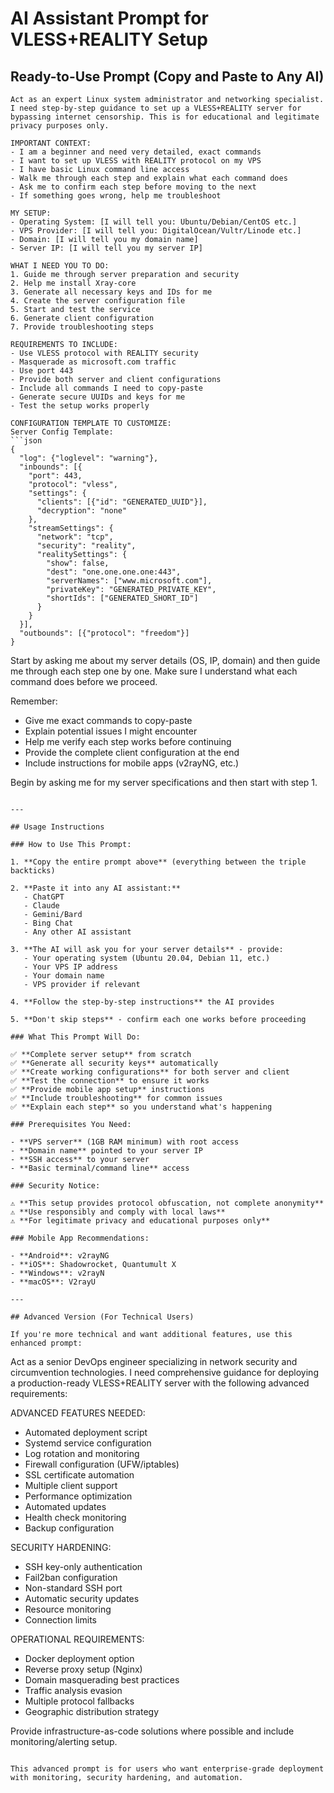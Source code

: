# AI Assistant Prompt for VLESS+REALITY Setup

## Ready-to-Use Prompt (Copy and Paste to Any AI)

```
Act as an expert Linux system administrator and networking specialist. I need step-by-step guidance to set up a VLESS+REALITY server for bypassing internet censorship. This is for educational and legitimate privacy purposes only.

IMPORTANT CONTEXT:
- I am a beginner and need very detailed, exact commands
- I want to set up VLESS with REALITY protocol on my VPS
- I have basic Linux command line access
- Walk me through each step and explain what each command does
- Ask me to confirm each step before moving to the next
- If something goes wrong, help me troubleshoot

MY SETUP:
- Operating System: [I will tell you: Ubuntu/Debian/CentOS etc.]
- VPS Provider: [I will tell you: DigitalOcean/Vultr/Linode etc.]
- Domain: [I will tell you my domain name]
- Server IP: [I will tell you my server IP]

WHAT I NEED YOU TO DO:
1. Guide me through server preparation and security
2. Help me install Xray-core
3. Generate all necessary keys and IDs for me
4. Create the server configuration file
5. Start and test the service
6. Generate client configuration
7. Provide troubleshooting steps

REQUIREMENTS TO INCLUDE:
- Use VLESS protocol with REALITY security
- Masquerade as microsoft.com traffic
- Use port 443
- Provide both server and client configurations
- Include all commands I need to copy-paste
- Generate secure UUIDs and keys for me
- Test the setup works properly

CONFIGURATION TEMPLATE TO CUSTOMIZE:
Server Config Template:
```json
{
  "log": {"loglevel": "warning"},
  "inbounds": [{
    "port": 443,
    "protocol": "vless",
    "settings": {
      "clients": [{"id": "GENERATED_UUID"}],
      "decryption": "none"
    },
    "streamSettings": {
      "network": "tcp",
      "security": "reality",
      "realitySettings": {
        "show": false,
        "dest": "one.one.one.one:443",
        "serverNames": ["www.microsoft.com"],
        "privateKey": "GENERATED_PRIVATE_KEY",
        "shortIds": ["GENERATED_SHORT_ID"]
      }
    }
  }],
  "outbounds": [{"protocol": "freedom"}]
}
```

Start by asking me about my server details (OS, IP, domain) and then guide me through each step one by one. Make sure I understand what each command does before we proceed.

Remember:
- Give me exact commands to copy-paste
- Explain potential issues I might encounter
- Help me verify each step works before continuing
- Provide the complete client configuration at the end
- Include instructions for mobile apps (v2rayNG, etc.)

Begin by asking me for my server specifications and then start with step 1.
```

---

## Usage Instructions

### How to Use This Prompt:

1. **Copy the entire prompt above** (everything between the triple backticks)

2. **Paste it into any AI assistant:**
   - ChatGPT
   - Claude
   - Gemini/Bard
   - Bing Chat
   - Any other AI assistant

3. **The AI will ask you for your server details** - provide:
   - Your operating system (Ubuntu 20.04, Debian 11, etc.)
   - Your VPS IP address
   - Your domain name
   - VPS provider if relevant

4. **Follow the step-by-step instructions** the AI provides

5. **Don't skip steps** - confirm each one works before proceeding

### What This Prompt Will Do:

✅ **Complete server setup** from scratch  
✅ **Generate all security keys** automatically  
✅ **Create working configurations** for both server and client  
✅ **Test the connection** to ensure it works  
✅ **Provide mobile app setup** instructions  
✅ **Include troubleshooting** for common issues  
✅ **Explain each step** so you understand what's happening  

### Prerequisites You Need:

- **VPS server** (1GB RAM minimum) with root access
- **Domain name** pointed to your server IP
- **SSH access** to your server
- **Basic terminal/command line** access

### Security Notice:

⚠️ **This setup provides protocol obfuscation, not complete anonymity**  
⚠️ **Use responsibly and comply with local laws**  
⚠️ **For legitimate privacy and educational purposes only**  

### Mobile App Recommendations:

- **Android**: v2rayNG
- **iOS**: Shadowrocket, Quantumult X
- **Windows**: v2rayN
- **macOS**: V2rayU

---

## Advanced Version (For Technical Users)

If you're more technical and want additional features, use this enhanced prompt:

```
Act as a senior DevOps engineer specializing in network security and circumvention technologies. I need comprehensive guidance for deploying a production-ready VLESS+REALITY server with the following advanced requirements:

ADVANCED FEATURES NEEDED:
- Automated deployment script
- Systemd service configuration
- Log rotation and monitoring
- Firewall configuration (UFW/iptables)
- SSL certificate automation
- Multiple client support
- Performance optimization
- Automated updates
- Health check monitoring
- Backup configuration

SECURITY HARDENING:
- SSH key-only authentication
- Fail2ban configuration
- Non-standard SSH port
- Automatic security updates
- Resource monitoring
- Connection limits

OPERATIONAL REQUIREMENTS:
- Docker deployment option
- Reverse proxy setup (Nginx)
- Domain masquerading best practices
- Traffic analysis evasion
- Multiple protocol fallbacks
- Geographic distribution strategy

Provide infrastructure-as-code solutions where possible and include monitoring/alerting setup.
```

This advanced prompt is for users who want enterprise-grade deployment with monitoring, security hardening, and automation.